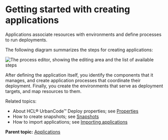 # Getting started with creating applications

Applications associate resources with environments and define processes to run deployments.

The following diagram summarizes the steps for creating applications:

![The process editor, showing the
      editing area and the list of available steps](../images/level2-application.gif)

After defining the application itself, you identify the components that it manages, and create application processes that coordinate their deployment. Finally, you create the environments that serve as deployment targets, and map resources to them.

Related topics:

-   About HCL® UrbanCode™ Deploy properties; see [Properties](ud_properties_overview.md)
-   How to create snapshots; see [Snapshots](app_snapshot.md)
-   How to import applications; see [Importing applications](app_import.md)

**Parent topic:** [Applications](../topics/applications_ch.md)

